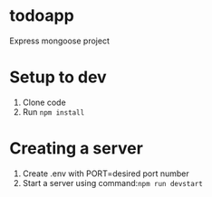 # todoapp
Express mongoose project

# Setup to dev
1. Clone code
2. Run <code>npm install</code>
# Creating a server
1. Create .env with PORT=desired port number
2. Start a server using command:<code>npm run devstart</code>

